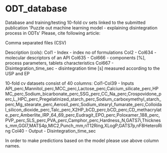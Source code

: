 # ODT_database
Database and training/testing 10-fold cv sets linked to the submitted publication 'Puzzle out machine learning model - explaining disintegration process in ODTs'
Please, cite following article:


Comma separated files (CSV)

Description (cols):
Col1 - Index - index no of formulations
Col2 - Col634 - molecular descriptors of an API
Col635 - Col666 - components [%], process parameters, tablets characteristics
Col667 - Disintegration_time_sec - disintegration time [s] measured according to the USP and EP

10-fold cv datasets consist of 40 columns:
Col1-Col39 - Inputs
API_perc,Mannitol_perc,MCC_perc,Lactose_perc,Calcium_silicate_perc,HPMC_perc,Sodium_bicarbonate_perc,SSG_perc,CC_Na_perc,Crospovidone_perc,L_HPC_perc,Pregelatinized_starch_perc,Sodium_carboxymethyl_starch_perc,Mg_stearate_perc,Aerosil_perc,Sodium_stearyl_fumarate_perc,Colloidal_silicon_dioxide_perc,Talc_perc,X2HP_bCD_perc,bCD_perc,CD_methacrylate_perc,Amberlite_IRP_64_69_perc,Eudragit_EPO_perc,Poloxamer_188_perc,PVP_perc,SLS_perc,PVA_perc,Camphor_perc,Hardness_N,GATS7i,Thickness_mm,GGI7,MATS4p,MIC2,Punch_mm,nT12Ring,XLogP,GATS7p,nF8HeteroRing
Col40 - Output - Disintegration_time_sec

In order to make predictions based on the model please use above column names.
